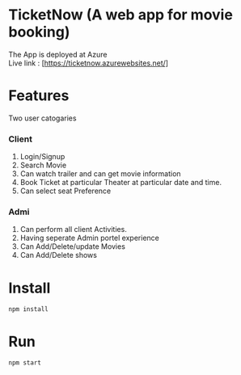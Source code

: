 # TicketNow (A web app for movie booking)
The App is deployed at Azure                                                                                               
Live link : [https://ticketnow.azurewebsites.net/]

# Features
Two user catogaries
### Client
1. Login/Signup
2. Search Movie
3. Can watch trailer and can get movie information
4. Book Ticket at particular Theater at particular date and time.
5. Can select seat Preference

### Admi
1. Can perform all client Activities.
2. Having seperate Admin portel experience
3. Can Add/Delete/update Movies
4. Can Add/Delete shows

# Install
    npm install
# Run
    npm start

